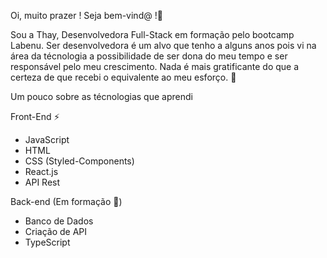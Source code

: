 Oi, muito prazer !
Seja bem-vind@ !👋

Sou a Thay, Desenvolvedora Full-Stack em formação pelo bootcamp Labenu.
Ser desenvolvedora é um alvo que tenho a alguns anos pois vi na área da técnologia a 
possibilidade de ser dona do meu tempo e ser responsável pelo meu crescimento. 
Nada é mais gratificante do que a certeza de que recebi o equivalente ao meu esforço. 💪

Um pouco sobre as técnologias que aprendi 

Front-End ⚡
- JavaScript
- HTML 
- CSS (Styled-Components)
- React.js
- API Rest

Back-end (Em formação 👶)
- Banco de Dados
- Criação de API
- TypeScript


